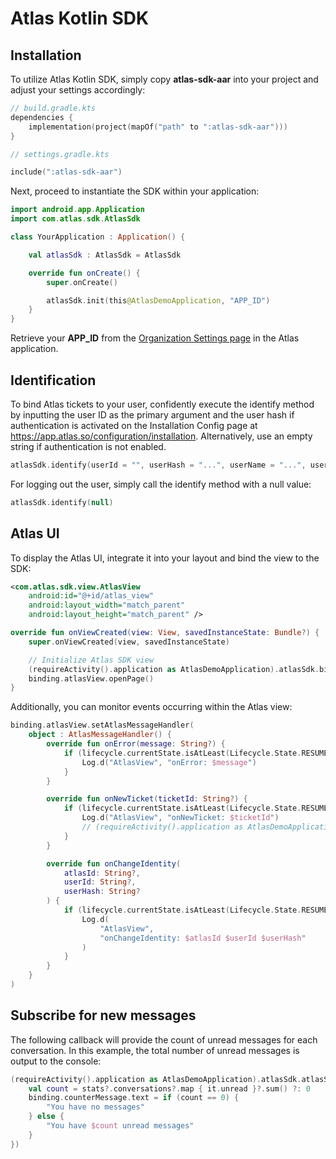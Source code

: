 # Atlas Kotlin SDK

## Installation

To utilize Atlas Kotlin SDK, simply copy **atlas-sdk-aar** into your project and adjust your settings accordingly:

```kts
// build.gradle.kts
dependencies {
    implementation(project(mapOf("path" to ":atlas-sdk-aar")))
}
```

```kts
// settings.gradle.kts

include(":atlas-sdk-aar")
```

Next, proceed to instantiate the SDK within your application:

```kt
import android.app.Application
import com.atlas.sdk.AtlasSdk

class YourApplication : Application() {

    val atlasSdk : AtlasSdk = AtlasSdk

    override fun onCreate() {
        super.onCreate()

        atlasSdk.init(this@AtlasDemoApplication, "APP_ID")
    }
}
```

Retrieve your **APP_ID** from the [Organization Settings page](https://app.atlas.so/settings/company) in the Atlas application.

## Identification

To bind Atlas tickets to your user, confidently execute the identify method by inputting the user ID as the primary argument and the user hash if authentication is activated on the Installation Config page at https://app.atlas.so/configuration/installation. Alternatively, use an empty string if authentication is not enabled.

```kt
atlasSdk.identify(userId = "", userHash = "...", userName = "...", userEmail = "...")
```

For logging out the user, simply call the identify method with a null value:

```kt
atlasSdk.identify(null)
```

## Atlas UI

To display the Atlas UI, integrate it into your layout and bind the view to the SDK:

```xml
<com.atlas.sdk.view.AtlasView
    android:id="@+id/atlas_view"
    android:layout_width="match_parent"
    android:layout_height="match_parent" />
```

```kt
override fun onViewCreated(view: View, savedInstanceState: Bundle?) {
    super.onViewCreated(view, savedInstanceState)

    // Initialize Atlas SDK view
    (requireActivity().application as AtlasDemoApplication).atlasSdk.bindAtlasView(lifecycle, binding.atlasView)
    binding.atlasView.openPage()
}
```

Additionally, you can monitor events occurring within the Atlas view:

```kt
binding.atlasView.setAtlasMessageHandler(
    object : AtlasMessageHandler() {
        override fun onError(message: String?) {
            if (lifecycle.currentState.isAtLeast(Lifecycle.State.RESUMED)) {
                Log.d("AtlasView", "onError: $message")
            }
        }

        override fun onNewTicket(ticketId: String?) {
            if (lifecycle.currentState.isAtLeast(Lifecycle.State.RESUMED)) {
                Log.d("AtlasView", "onNewTicket: $ticketId")
                // (requireActivity().application as AtlasDemoApplication).atlasSdk.updateCustomFields(ticketId, mapOf("customField" to "customValue")
            }
        }

        override fun onChangeIdentity(
            atlasId: String?,
            userId: String?,
            userHash: String?
        ) {
            if (lifecycle.currentState.isAtLeast(Lifecycle.State.RESUMED)) {
                Log.d(
                    "AtlasView",
                    "onChangeIdentity: $atlasId $userId $userHash"
                )
            }
        }
    }
)
```

## Subscribe for new messages

The following callback will provide the count of unread messages for each conversation. In this example, the total number of unread messages is output to the console:

```kt
(requireActivity().application as AtlasDemoApplication).atlasSdk.atlasStatsLive.observe(viewLifecycleOwner, { stats ->
    val count = stats?.conversations?.map { it.unread }?.sum() ?: 0
    binding.counterMessage.text = if (count == 0) {
        "You have no messages"
    } else {
        "You have $count unread messages"
    }
})
```
